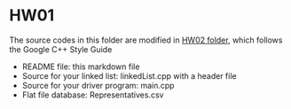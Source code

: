 HW01
===
The source codes in this folder are modified in [HW02 folder](../tree/master/hw02), which follows the Google C++ Style Guide
- README file: this markdown file
- Source for your linked list: linkedList.cpp with a header file
- Source for your driver program: main.cpp
- Flat file database: Representatives.csv